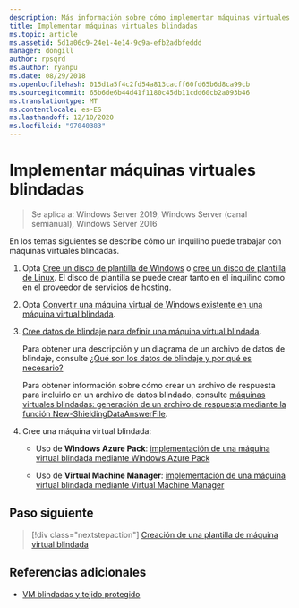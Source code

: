 ```yaml
---
description: Más información sobre cómo implementar máquinas virtuales blindadas
title: Implementar máquinas virtuales blindadas
ms.topic: article
ms.assetid: 5d1a06c9-24e1-4e14-9c9a-efb2adbfeddd
manager: dongill
author: rpsqrd
ms.author: ryanpu
ms.date: 08/29/2018
ms.openlocfilehash: 015d1a5f4c2fd54a813cacff60fd65b6d8ca99cb
ms.sourcegitcommit: 65b6de6b44d41f1180c45db11cdd60cb2a093b46
ms.translationtype: MT
ms.contentlocale: es-ES
ms.lasthandoff: 12/10/2020
ms.locfileid: "97040383"
---
```

# <a name="deploy-shielded-vms"></a>Implementar máquinas virtuales blindadas


>Se aplica a: Windows Server 2019, Windows Server (canal semianual), Windows Server 2016

En los temas siguientes se describe cómo un inquilino puede trabajar con máquinas virtuales blindadas.

1. Opta [Cree un disco de plantilla de Windows](guarded-fabric-create-a-shielded-vm-template.md) o [cree un disco de plantilla de Linux](guarded-fabric-create-a-linux-shielded-vm-template.md). El disco de plantilla se puede crear tanto en el inquilino como en el proveedor de servicios de hosting.

2. Opta [Convertir una máquina virtual de Windows existente en una máquina virtual blindada](guarded-fabric-vm-shielding-helper-vhd.md).

3. [Cree datos de blindaje para definir una máquina virtual blindada](guarded-fabric-tenant-creates-shielding-data.md).

    Para obtener una descripción y un diagrama de un archivo de datos de blindaje, consulte [¿Qué son los datos de blindaje y por qué es necesario?](guarded-fabric-and-shielded-vms.md#what-is-shielding-data-and-why-is-it-necessary)

    Para obtener información sobre cómo crear un archivo de respuesta para incluirlo en un archivo de datos blindado, consulte [máquinas virtuales blindadas: generación de un archivo de respuesta mediante la función New-ShieldingDataAnswerFile](guarded-fabric-sample-unattend-xml-file.md).

4. Cree una máquina virtual blindada:

    - Uso de **Windows Azure Pack**: [implementación de una máquina virtual blindada mediante Windows Azure Pack](guarded-fabric-shielded-vm-windows-azure-pack.md)

    - Uso de **Virtual Machine Manager**: [implementación de una máquina virtual blindada mediante Virtual Machine Manager](guarded-fabric-tenant-deploys-shielded-vm-using-vmm.md)

## <a name="next-step"></a>Paso siguiente

> [!div class="nextstepaction"]
> [Creación de una plantilla de máquina virtual blindada](guarded-fabric-create-a-shielded-vm-template.md)

## <a name="additional-references"></a>Referencias adicionales

- [VM blindadas y tejido protegido](guarded-fabric-and-shielded-vms-top-node.md)
